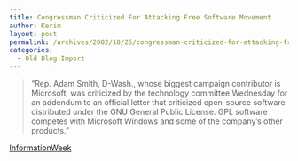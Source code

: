 ```yaml
---
title: Congressman Criticized For Attacking Free Software Movement
author: Kerim
layout: post
permalink: /archives/2002/10/25/congressman-criticized-for-attacking-free-software-movement/
categories:
  - Old Blog Import
---
```


>   &#8220;Rep. Adam Smith, D-Wash., whose biggest campaign contributor is Microsoft, was criticized by the technology committee Wednesday for an addendum to an official letter that criticized open-source software distributed under the GNU General Public License. GPL software competes with Microsoft Windows and some of the company&#8217;s other products.&#8221;


<a href="http://www.informationweek.com/story/IWK20021024S0001" onclick="_gaq.push(['_trackEvent', 'outbound-article', 'http://www.informationweek.com/story/IWK20021024S0001', 'InformationWeek']);" >InformationWeek</a>

